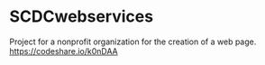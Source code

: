 # SCDCwebservices
Project for a nonprofit organization for the creation of a web page.
https://codeshare.io/k0nDAA
